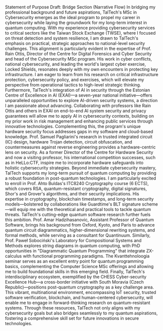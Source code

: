 Statement of Purpose Draft: Bridge Section (Narrative Flow)
In bridging my professional background and future aspirations, TalTech's MSc in Cybersecurity emerges as the ideal program to propel my career in cybersecurity while laying the groundwork for my long-term interest in quantum computing. With my experience providing cybersecurity services to critical sectors like the Taiwan Stock Exchange (TWSE), where I focused on threat detection and system resilience, I am drawn to TalTech's emphasis on practical, strategic approaches to national-level security challenges. This alignment is particularly evident in the expertise of Prof. Rain Ottis, Director of the Centre for Digital Forensics and Cyber Security and head of the Cybersecurity MSc program. His work in cyber conflicts, national cybersecurity, and leading the world's largest cyber exercise, Locked Shields, resonates deeply with my own encounters in protecting key infrastructure. I am eager to learn from his research on critical infrastructure protection, cybersecurity policy, and exercises, which will elevate my perspective from operational tactics to high-level strategic thinking.
Furthermore, TalTech's integration of AI in security through the Estonian Centre of Excellence in AI (EXAI)—a seven-year national initiative—offers unparalleled opportunities to explore AI-driven security systems, a direction I am passionate about advancing. Collaborating with professors like Rain Ottis and others in EXAI on end-to-end AI system security and privacy guarantees will allow me to apply AI in cybersecurity contexts, building on my prior work in risk management and enhancing public services through innovative technologies.
Complementing this, the program's unique hardware security focus addresses gaps in my software and cloud-based knowledge. Prof. Samuel Pagliarini's research in trusted integrated circuit (IC) design, hardware Trojan detection, circuit obfuscation, and countermeasures against reverse engineering provides a hardware-centric lens on security. As a former Director of the Centre for Hardware Security and now a visiting professor, his international competition successes, such as in HeLLo:CTF, inspire me to incorporate hardware safeguards into holistic cybersecurity strategies.
Beyond immediate cybersecurity mastery, TalTech supports my long-term pursuit of quantum computing by providing a robust foundation in post-quantum technologies. I am particularly excited to enroll in Prof. Ahto Buldas's ITC8240 Cryptography course (6 ECTS), which covers RSA, quantum-resistant cryptography, digital signatures, Shor's and Grover's algorithms, and their security implications. His expertise in cryptography, blockchain timestamps, and long-term security models—bolstered by collaborations like Guardtime's BLT signature scheme—will equip me with the theoretical and practical tools to tackle quantum threats.
TalTech's cutting-edge quantum software research further fuels this ambition. Prof. Amar Hadzihasanovic, Assistant Professor of Quantum Software, brings his background from Oxford, Kyoto, and Paris to advance quantum circuit diagrammatics, higher-dimensional rewriting systems, and formal methods, while serving as a consultant for Quantinuum. Similarly, Prof. Paweł Sobociński's Laboratory for Compositional Systems and Methods explores string diagrams in quantum computing, with PhD opportunities in "Diagrammatic Quantum Programming" that integrate ZX-calculus with functional programming paradigms. The Kvanttehnoloogia seminar serves as an excellent entry point for quantum programming basics, complementing the Computer Science MSc offerings and allowing me to build foundational skills in this emerging field.
Finally, TalTech's interdisciplinary ecosystem, exemplified by the CHESS Cyber-security Excellence Hub—a cross-border initiative with South Moravia (Czech Republic)—positions post-quantum cryptography as a key challenge area. This vibrant, multinational environment, encompassing IoT security, trusted software verification, blockchain, and human-centered cybersecurity, will enable me to engage in forward-thinking research on quantum-resistant systems. Through these resources, TalTech not only aligns with my cybersecurity goals but also bridges seamlessly to my quantum aspirations, fostering a comprehensive skill set for future innovations in secure technologies.